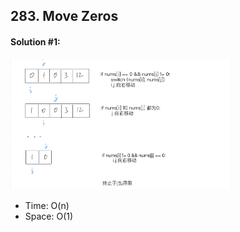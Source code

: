 ## 283. Move Zeros
#### Solution #1:
<img src="https://github.com/HackBL/Leetcode/blob/main/Array/283.Move%20Zeros/img/s1.png" width=70% height=70%>

* Time: O(n)
* Space: O(1)
